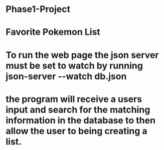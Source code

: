 # Phase1-Project
# Favorite Pokemon List


# To run the web page the json server must be set to watch by running json-server --watch db.json

# the program will receive a users input and search for the matching information in the database to then allow the user to being creating a list.
